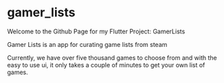 # gamer_lists

Welcome to the Github Page for my Flutter Project: GamerLists

Gamer Lists is an app for curating game lists from steam

Currently, we have over five thousand games to choose from and with the easy to use ui, it only takes a couple of minutes to get your own list of games.
